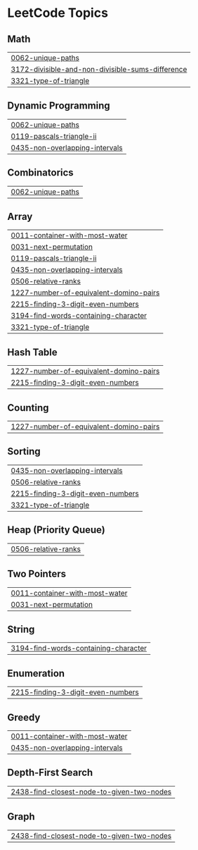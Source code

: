 
<!---LeetCode Topics Start-->
# LeetCode Topics
## Math
|  |
| ------- |
| [0062-unique-paths](https://github.com/sujalthapa369/C.O.D.E.S/tree/master/0062-unique-paths) |
| [3172-divisible-and-non-divisible-sums-difference](https://github.com/sujalthapa369/C.O.D.E.S/tree/master/3172-divisible-and-non-divisible-sums-difference) |
| [3321-type-of-triangle](https://github.com/sujalthapa369/C.O.D.E.S/tree/master/3321-type-of-triangle) |
## Dynamic Programming
|  |
| ------- |
| [0062-unique-paths](https://github.com/sujalthapa369/C.O.D.E.S/tree/master/0062-unique-paths) |
| [0119-pascals-triangle-ii](https://github.com/sujalthapa369/C.O.D.E.S/tree/master/0119-pascals-triangle-ii) |
| [0435-non-overlapping-intervals](https://github.com/sujalthapa369/C.O.D.E.S/tree/master/0435-non-overlapping-intervals) |
## Combinatorics
|  |
| ------- |
| [0062-unique-paths](https://github.com/sujalthapa369/C.O.D.E.S/tree/master/0062-unique-paths) |
## Array
|  |
| ------- |
| [0011-container-with-most-water](https://github.com/sujalthapa369/C.O.D.E.S/tree/master/0011-container-with-most-water) |
| [0031-next-permutation](https://github.com/sujalthapa369/C.O.D.E.S/tree/master/0031-next-permutation) |
| [0119-pascals-triangle-ii](https://github.com/sujalthapa369/C.O.D.E.S/tree/master/0119-pascals-triangle-ii) |
| [0435-non-overlapping-intervals](https://github.com/sujalthapa369/C.O.D.E.S/tree/master/0435-non-overlapping-intervals) |
| [0506-relative-ranks](https://github.com/sujalthapa369/C.O.D.E.S/tree/master/0506-relative-ranks) |
| [1227-number-of-equivalent-domino-pairs](https://github.com/sujalthapa369/C.O.D.E.S/tree/master/1227-number-of-equivalent-domino-pairs) |
| [2215-finding-3-digit-even-numbers](https://github.com/sujalthapa369/C.O.D.E.S/tree/master/2215-finding-3-digit-even-numbers) |
| [3194-find-words-containing-character](https://github.com/sujalthapa369/C.O.D.E.S/tree/master/3194-find-words-containing-character) |
| [3321-type-of-triangle](https://github.com/sujalthapa369/C.O.D.E.S/tree/master/3321-type-of-triangle) |
## Hash Table
|  |
| ------- |
| [1227-number-of-equivalent-domino-pairs](https://github.com/sujalthapa369/C.O.D.E.S/tree/master/1227-number-of-equivalent-domino-pairs) |
| [2215-finding-3-digit-even-numbers](https://github.com/sujalthapa369/C.O.D.E.S/tree/master/2215-finding-3-digit-even-numbers) |
## Counting
|  |
| ------- |
| [1227-number-of-equivalent-domino-pairs](https://github.com/sujalthapa369/C.O.D.E.S/tree/master/1227-number-of-equivalent-domino-pairs) |
## Sorting
|  |
| ------- |
| [0435-non-overlapping-intervals](https://github.com/sujalthapa369/C.O.D.E.S/tree/master/0435-non-overlapping-intervals) |
| [0506-relative-ranks](https://github.com/sujalthapa369/C.O.D.E.S/tree/master/0506-relative-ranks) |
| [2215-finding-3-digit-even-numbers](https://github.com/sujalthapa369/C.O.D.E.S/tree/master/2215-finding-3-digit-even-numbers) |
| [3321-type-of-triangle](https://github.com/sujalthapa369/C.O.D.E.S/tree/master/3321-type-of-triangle) |
## Heap (Priority Queue)
|  |
| ------- |
| [0506-relative-ranks](https://github.com/sujalthapa369/C.O.D.E.S/tree/master/0506-relative-ranks) |
## Two Pointers
|  |
| ------- |
| [0011-container-with-most-water](https://github.com/sujalthapa369/C.O.D.E.S/tree/master/0011-container-with-most-water) |
| [0031-next-permutation](https://github.com/sujalthapa369/C.O.D.E.S/tree/master/0031-next-permutation) |
## String
|  |
| ------- |
| [3194-find-words-containing-character](https://github.com/sujalthapa369/C.O.D.E.S/tree/master/3194-find-words-containing-character) |
## Enumeration
|  |
| ------- |
| [2215-finding-3-digit-even-numbers](https://github.com/sujalthapa369/C.O.D.E.S/tree/master/2215-finding-3-digit-even-numbers) |
## Greedy
|  |
| ------- |
| [0011-container-with-most-water](https://github.com/sujalthapa369/C.O.D.E.S/tree/master/0011-container-with-most-water) |
| [0435-non-overlapping-intervals](https://github.com/sujalthapa369/C.O.D.E.S/tree/master/0435-non-overlapping-intervals) |
## Depth-First Search
|  |
| ------- |
| [2438-find-closest-node-to-given-two-nodes](https://github.com/sujalthapa369/C.O.D.E.S/tree/master/2438-find-closest-node-to-given-two-nodes) |
## Graph
|  |
| ------- |
| [2438-find-closest-node-to-given-two-nodes](https://github.com/sujalthapa369/C.O.D.E.S/tree/master/2438-find-closest-node-to-given-two-nodes) |
<!---LeetCode Topics End-->